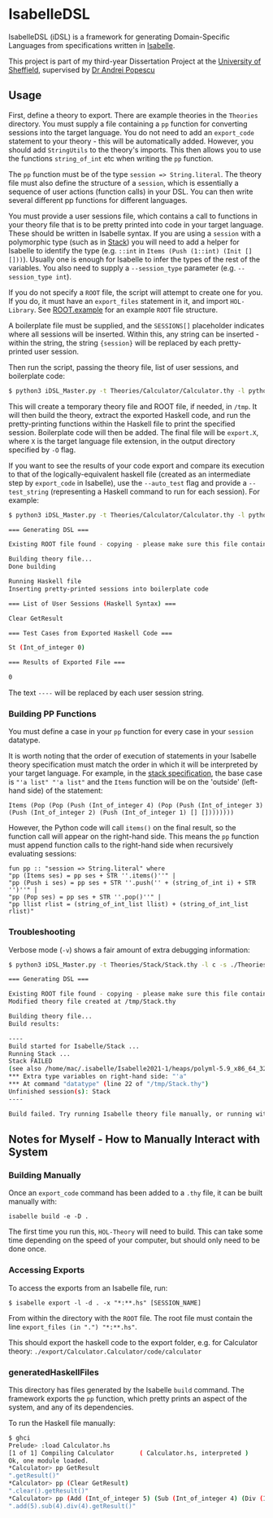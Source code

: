 # IsabelleDSL
IsabelleDSL (iDSL) is a framework for generating Domain-Specific Languages from specifications written in [Isabelle](https://isabelle.in.tum.de/).

This project is part of my third-year Dissertation Project at the [University of Sheffield](https://www.sheffield.ac.uk/dcs), supervised by [Dr Andrei Popescu](https://www.andreipopescu.uk/)

## Usage

First, define a theory to export. There are example theories in the `Theories` directory. You must supply a file containing a `pp` function for converting sessions into the target language. You do not need to add an `export_code` statement to your theory - this will be automatically added. However, you should add `StringUtils` to the theory's imports. This then allows you to use the functions `string_of_int` etc when writing the `pp` function.

The `pp` function must be of the type `session => String.literal`. The theory file must also define the structure of a `session`, which is essentially a sequence of user actions (function calls) in your DSL. You can then write several different pp functions for different languages.

You must provide a user sessions file, which contains a call to functions in your theory file that is to be pretty printed into code in your target language. These should be written in Isabelle syntax. If you are using a `session` with a polymorphic type (such as in [Stack](./Theories/Stack/Stack.thy)) you will need to add a helper for Isabelle to identify the type (e.g. `::int` in `Items (Push (1::int) (Init [] []))`). Usually one is enough for Isabelle to infer the types of the rest of the variables. You also need to supply a `--session_type` parameter (e.g. `--session_type int`).

If you do not specify a `ROOT` file, the script will attempt to create one for you. If you do, it must have an `export_files` statement in it, and import `HOL-Library`. See [ROOT.example](./ROOT.example) for an example `ROOT` file structure.

A boilerplate file must be supplied, and the `SESSIONS[]` placeholder indicates where all sessions will be inserted. Within this, any string can be inserted - within the string, the string `{session}` will be replaced by each pretty-printed user session.

Then run the script, passing the theory file, list of user sessions, and boilerplate code:

```bash
$ python3 iDSL_Master.py -t Theories/Calculator/Calculator.thy -l python -s ./Theories/Calculator/user_sessions -b ./Boilerplate/Calculator/calculator_boilerplate_python.txt -f ./PrettyPrinters/Calculator/calculator_pp_python.txt
```

This will create a temporary theory file and ROOT file, if needed, in `/tmp`. It will then build the theory, extract the exported Haskell code, and run the pretty-printing functions within the Haskell file to print the specified session. Boilerplate code will then be added. The final file will be `export.X`, where `X` is the target language file extension, in the output directory specified by `-O` flag.

If you want to see the results of your code export and compare its execution to that of the logically-equivalent haskell file (created as an intermediate step by `export_code` in Isabelle), use the `--auto_test` flag and provide a `--test_string` (representing a Haskell command to run for each session). For example:

```bash
$ python3 iDSL_Master.py -t Theories/Calculator/Calculator.thy -l python -s ./Theories/Calculator/user_sessions -b ./Boilerplate/Calculator/calculator_boilerplate_python.txt -f ./PrettyPrinters/Calculator/calculator_pp_python.txt --auto_test --test_string="eval (St (Int_of_integer 0)) (----)"

=== Generating DSL ===

Existing ROOT file found - copying - please make sure this file contains an export_files statement

Building theory file...
Done building

Running Haskell file
Inserting pretty-printed sessions into boilerplate code

=== List of User Sessions (Haskell Syntax) ===

Clear GetResult

=== Test Cases from Exported Haskell Code ===

St (Int_of_integer 0)

=== Results of Exported File ===

0
```

The text `----` will be replaced by each user session string.

### Building PP Functions

You must define a case in your `pp` function for every case in your `session` datatype.

It is worth noting that the order of execution of statements in your Isabelle theory specification must match the order in which it will be interpreted by your target language. For example, in the [stack specification](./Theories/Stack/Stack.thy), the base case is `"'a list" "'a list"` and the `Items` function will be on the 'outside' (left-hand side) of the statement:

```
Items (Pop (Pop (Push (Int_of_integer 4) (Pop (Push (Int_of_integer 3) (Push (Int_of_integer 2) (Push (Int_of_integer 1) [] [])))))))
```

However, the Python code will call `items()` on the final result, so the function call will appear on the right-hand side. This means the `pp` function must append function calls to the right-hand side when recursively evaluating sessions:

```
fun pp :: "session => String.literal" where
"pp (Items ses) = pp ses + STR ''.items()''" |
"pp (Push i ses) = pp ses + STR ''.push('' + (string_of_int i) + STR '')''" |
"pp (Pop ses) = pp ses + STR ''.pop()''" |
"pp llist rlist = (string_of_int_list llist) + (string_of_int_list rlist)"
```

### Troubleshooting

Verbose mode (`-v`) shows a fair amount of extra debugging information:

```bash
$ python3 iDSL_Master.py -t Theories/Stack/Stack.thy -l c -s ./Theories/Stack/user_sessions -b ./Boilerplate/Stack/stack_boilerplate_c.txt -f ./PrettyPrinters/Stack/stack_pp_c.txt -v

=== Generating DSL ===

Existing ROOT file found - copying - please make sure this file contains an export_files statement
Modified theory file created at /tmp/Stack.thy

Building theory file...
Build results:

----
Build started for Isabelle/Stack ...
Running Stack ...
Stack FAILED
(see also /home/mac/.isabelle/Isabelle2021-1/heaps/polyml-5.9_x86_64_32-linux/log/Stack)
*** Extra type variables on right-hand side: "'a"
*** At command "datatype" (line 22 of "/tmp/Stack.thy")
Unfinished session(s): Stack
----

Build failed. Try running Isabelle theory file manually, or running with --verbose flag to inspect errors.
```

## Notes for Myself - How to Manually Interact with System

### Building Manually

Once an `export_code` command has been added to a `.thy` file, it can be built manually with:

`isabelle build -e -D .`

The first time you run this, `HOL-Theory` will need to build. This can take some time depending on the speed of your computer, but should only need to be done once.

### Accessing Exports

To access the exports from an Isabelle file, run:

```
$ isabelle export -l -d . -x "*:**.hs" [SESSION_NAME]
```

From within the directory with the `ROOT` file. The root file must contain the line `export_files (in ".") "*:**.hs"`.

This should export the haskell code to the export folder, e.g. for Calculator theory: `./export/Calculator.Calculator/code/calculator`

### generatedHaskellFiles

This directory has files generated by the Isabelle `build` command. The framework exports the `pp` function, which pretty prints an aspect of the system, and any of its dependencies.

To run the Haskell file manually:

```bash
$ ghci
Prelude> :load Calculator.hs
[1 of 1] Compiling Calculator       ( Calculator.hs, interpreted )
Ok, one module loaded.
*Calculator> pp GetResult
".getResult()"
*Calculator> pp (Clear GetResult)
".clear().getResult()"
*Calculator> pp (Add (Int_of_integer 5) (Sub (Int_of_integer 4) (Div (Int_of_integer 4) (GetResult))))
".add(5).sub(4).div(4).getResult()"
```
